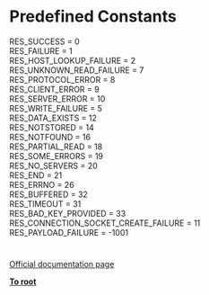 # Predefined Constants



RES_SUCCESS = 0<br>RES_FAILURE = 1<br>RES_HOST_LOOKUP_FAILURE = 2<br>RES_UNKNOWN_READ_FAILURE = 7<br>RES_PROTOCOL_ERROR = 8<br>RES_CLIENT_ERROR = 9<br>RES_SERVER_ERROR = 10<br>RES_WRITE_FAILURE = 5<br>RES_DATA_EXISTS = 12<br>RES_NOTSTORED = 14<br>RES_NOTFOUND = 16<br>RES_PARTIAL_READ = 18<br>RES_SOME_ERRORS = 19<br>RES_NO_SERVERS = 20<br>RES_END = 21<br>RES_ERRNO = 26<br>RES_BUFFERED = 32<br>RES_TIMEOUT = 31<br>RES_BAD_KEY_PROVIDED = 33<br>RES_CONNECTION_SOCKET_CREATE_FAILURE = 11<br>RES_PAYLOAD_FAILURE = -1001  

#

[Official documentation page](https://www.php.net/manual/en/memcached.constants.php)

**[To root](/README.md)**
